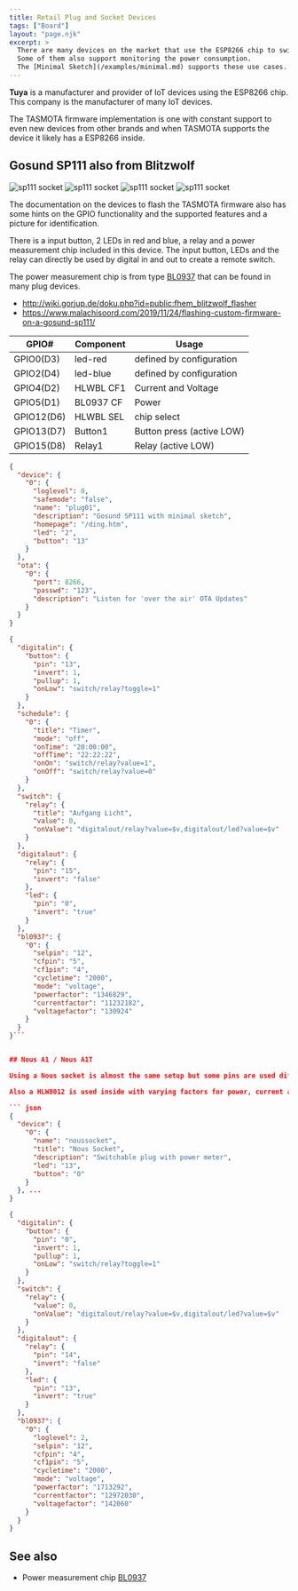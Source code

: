 ```yaml
---
title: Retail Plug and Socket Devices
tags: ["Board"]
layout: "page.njk"
excerpt: >
  There are many devices on the market that use the ESP8266 chip to switch main power by internal relays.
  Some of them also support monitoring the power consumption.
  The [Minimal Sketch](/examples/minimal.md) supports these use cases.
---
```


**Tuya** is a manufacturer and provider of IoT devices using the ESP8266 chip. This company is the manufacturer of many IoT devices.

The TASMOTA firmware implementation is one with constant support to even new devices from other brands and when TASMOTA supports the device it likely has a ESP8266 inside.


## Gosund SP111 also from Blitzwolf

![sp111 socket](/boards/sockets.jpg "w200")
![sp111 socket](/boards/socket-sp111-01.jpg "w200")
![sp111 socket](/boards/socket-sp111-02.jpg "w200")
![sp111 socket](/boards/socket-sp111-03.jpg "w200")

The documentation on the devices to flash the TASMOTA firmware also has some hints on the GPIO functionality and the supported features and a picture for identification.

There is a input button, 2 LEDs in red and blue, a relay and a power measurement chip included in this device. The input button, LEDs and the relay can directly be used by digital in and out to create a remote switch.

The power measurement chip is from type [BL0937](/elements/bl0937.md) that can be found in many plug devices.

* <http://wiki.gorjup.de/doku.php?id=public:fhem_blitzwolf_flasher>
* <https://www.malachisoord.com/2019/11/24/flashing-custom-firmware-on-a-gosund-sp111/>


| GPIO#      | Component | Usage                     |
| ---------- | --------- | ------------------------- |
| GPIO0(D3)  | led-red   | defined by configuration  |
| GPIO2(D4)  | led-blue  | defined by configuration  |
| GPIO4(D2)  | HLWBL CF1 | Current and Voltage       |
| GPIO5(D1)  | BL0937 CF | Power                     |
| GPIO12(D6) | HLWBL SEL | chip select               |
| GPIO13(D7) | Button1   | Button press (active LOW) |
| GPIO15(D8) | Relay1    | Relay (active LOW)        |


``` json
{
  "device": {
    "0": {
      "loglevel": 0,
      "safemode": "false",
      "name": "plug01",
      "description": "Gosund SP111 with minimal sketch",
      "homepage": "/ding.htm",
      "led": "2",
      "button": "13"
    }
  },
  "ota": {
    "0": {
      "port": 8266,
      "passwd": "123",
      "description": "Listen for 'over the air' OTA Updates"
    }
  }
}
```


``` json
{
  "digitalin": {
    "button": {
      "pin": "13",
      "invert": 1,
      "pullup": 1,
      "onLow": "switch/relay?toggle=1"
    }
  },
  "schedule": {
    "0": {
      "title": "Timer",
      "mode": "off",
      "onTime": "20:00:00",
      "offTime": "22:22:22",
      "onOn": "switch/relay?value=1",
      "onOff": "switch/relay?value=0"
    }
  },
  "switch": {
    "relay": {
      "title": "Aufgang Licht",
      "value": 0,
      "onValue": "digitalout/relay?value=$v,digitalout/led?value=$v"
    }
  },
  "digitalout": {
    "relay": {
      "pin": "15",
      "invert": "false"
    },
    "led": {
      "pin": "0",
      "invert": "true"
    }
  },
  "bl0937": {
    "0": {
      "selpin": "12",
      "cfpin": "5",
      "cf1pin": "4",
      "cycletime": "2000",
      "mode": "voltage",
      "powerfactor": "1346829",
      "currentfactor": "11232182",
      "voltagefactor": "130924"
    }
  }
}```


## Nous A1 / Nous A1T

Using a Nous socket is almost the same setup but some pins are used differently.

Also a HLW8012 is used inside with varying factors for power, current and voltage.

``` json
{
  "device": {
    "0": {
      "name": "noussocket",
      "title": "Nous Socket",
      "description": "Switchable plug with power meter",
      "led": "13",
      "button": "0"
    }
  }, ...
}
```

``` json
{
  "digitalin": {
    "button": {
      "pin": "0",
      "invert": 1,
      "pullup": 1,
      "onLow": "switch/relay?toggle=1"
    }
  },
  "switch": {
    "relay": {
      "value": 0,
      "onValue": "digitalout/relay?value=$v,digitalout/led?value=$v"
    }
  },
  "digitalout": {
    "relay": {
      "pin": "14",
      "invert": "false"
    },
    "led": {
      "pin": "13",
      "invert": "true"
    }
  },
  "bl0937": {
    "0": {
      "loglevel": 2,
      "selpin": "12",
      "cfpin": "4",
      "cf1pin": "5",
      "cycletime": "2000",
      "mode": "voltage",
      "powerfactor": "1713292",
      "currentfactor": "12972030",
      "voltagefactor": "142060"
    }
  }
}
```

## See also

* Power measurement chip [BL0937](/elements/bl0937.md)

<!-- 
##  Relay


Sonoff ITEAD Smart Home WLAN Wireless Switch Module für Apple Android APP Control

https://www.heise.de/newsticker/meldung/Smart-Home-Hack-Tuya-veroeffentlicht-Sicherheitsupdate-4292028.html

## more

* <https://github.com/arendst/Sonoff-Tasmota/wiki/Tuya-OTA>
* <https://creationx.de/ratgeber/sonoff/tasmota>
* <http://www.andremiller.net/content/programming-an-itead-sonoff-wireless-smart-switch-esp8266>
* <https://blog.moneybag.de/fhem-kurztest-gosund-blitzwolf-wlan-steckdosen/>

-->
